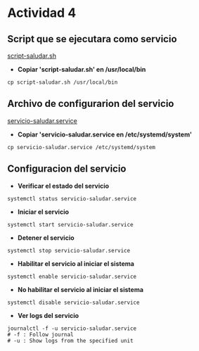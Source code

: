 # Actividad 4

## Script que se ejecutara como servicio

[script-saludar.sh](./script-saludar.sh)

- **Copiar 'script-saludar.sh' en /usr/local/bin**

```
cp script-saludar.sh /usr/local/bin
```

## Archivo de configurarion del servicio

[servicio-saludar.service](./servicio-saludar.service)

- **Copiar 'servicio-saludar.service en /etc/systemd/system'**

```
cp servicio-saludar.service /etc/systemd/system
```

## Configuracion del servicio

- **Verificar el estado del servicio**

```
systemctl status servicio-saludar.service
```

- **Iniciar el servicio**

```
systemctl start servicio-saludar.service
```

- **Detener el servicio**

```
systemctl stop servicio-saludar.service
```

- **Habilitar el servicio al iniciar el sistema**

```
systemctl enable servicio-saludar.service
```

- **No habilitar el servicio al iniciar el sistema**

```
systemctl disable servicio-saludar.service
```

- **Ver logs del servicio**

```
journalctl -f -u servicio-saludar.service
# -f : Follow journal
# -u : Show logs from the specified unit
```
